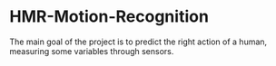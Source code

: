 # HMR-Motion-Recognition
The main goal of the project is to predict the right action of a human, measuring some variables through sensors.
